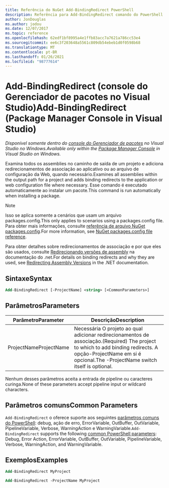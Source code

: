 ```yaml
---
title: Referência do NuGet Add-BindingRedirect PowerShell
description: Referência para Add-BindingRedirect comando do PowerShell no console do Gerenciador de pacotes NuGet no Visual Studio.
author: JonDouglas
ms.author: jodou
ms.date: 12/07/2017
ms.topic: reference
ms.openlocfilehash: 62edf1bf8995a4e1ffb83acc7a7621a786cc53e4
ms.sourcegitcommit: ee6c3f203648a5561c809db54ebeb1d0f0598b68
ms.translationtype: MT
ms.contentlocale: pt-BR
ms.lasthandoff: 01/26/2021
ms.locfileid: "98777614"
---
```

# <a name="add-bindingredirect-package-manager-console-in-visual-studio"></a><span data-ttu-id="c294e-103">Add-BindingRedirect (console do Gerenciador de pacotes no Visual Studio)</span><span class="sxs-lookup"><span data-stu-id="c294e-103">Add-BindingRedirect (Package Manager Console in Visual Studio)</span></span>

<span data-ttu-id="c294e-104">*Disponível somente dentro do [console do Gerenciador de pacotes](../../consume-packages/install-use-packages-powershell.md) no Visual Studio no Windows.*</span><span class="sxs-lookup"><span data-stu-id="c294e-104">*Available only within the [Package Manager Console](../../consume-packages/install-use-packages-powershell.md) in Visual Studio on Windows.*</span></span>

<span data-ttu-id="c294e-105">Examina todos os assemblies no caminho de saída de um projeto e adiciona redirecionamentos de associação ao aplicativo ou ao arquivo de configuração da Web, quando necessário.</span><span class="sxs-lookup"><span data-stu-id="c294e-105">Examines all assemblies within the output path for a project and adds binding redirects to the application or web configuration file where necessary.</span></span> <span data-ttu-id="c294e-106">Esse comando é executado automaticamente ao instalar um pacote.</span><span class="sxs-lookup"><span data-stu-id="c294e-106">This command is run automatically when installing a package.</span></span>

> [!NOTE]
> <span data-ttu-id="c294e-107">Isso se aplica somente a cenários que usam um arquivo packages.config.</span><span class="sxs-lookup"><span data-stu-id="c294e-107">This only applies to scenarios using a packages.config file.</span></span> <span data-ttu-id="c294e-108">Para obter mais informações, consulte [referência de arquivo NuGet packages.config](~/reference/packages-config.md).</span><span class="sxs-lookup"><span data-stu-id="c294e-108">For more information, see [NuGet packages.config file reference](~/reference/packages-config.md).</span></span>

<span data-ttu-id="c294e-109">Para obter detalhes sobre redirecionamentos de associação e por que eles são usados, consulte [Redirecionando versões de assembly](/dotnet/framework/configure-apps/redirect-assembly-versions) na documentação do .net.</span><span class="sxs-lookup"><span data-stu-id="c294e-109">For details on binding redirects and why they are used, see [Redirecting Assembly Versions](/dotnet/framework/configure-apps/redirect-assembly-versions) in the .NET documentation.</span></span>

## <a name="syntax"></a><span data-ttu-id="c294e-110">Sintaxe</span><span class="sxs-lookup"><span data-stu-id="c294e-110">Syntax</span></span>

```ps
Add-BindingRedirect [-ProjectName] <string> [<CommonParameters>]
```

## <a name="parameters"></a><span data-ttu-id="c294e-111">Parâmetros</span><span class="sxs-lookup"><span data-stu-id="c294e-111">Parameters</span></span>

| <span data-ttu-id="c294e-112">Parâmetro</span><span class="sxs-lookup"><span data-stu-id="c294e-112">Parameter</span></span> | <span data-ttu-id="c294e-113">Descrição</span><span class="sxs-lookup"><span data-stu-id="c294e-113">Description</span></span> |
| --- | --- |
| <span data-ttu-id="c294e-114">ProjectName</span><span class="sxs-lookup"><span data-stu-id="c294e-114">ProjectName</span></span> | <span data-ttu-id="c294e-115">Necessária O projeto ao qual adicionar redirecionamentos de associação.</span><span class="sxs-lookup"><span data-stu-id="c294e-115">(Required) The project to which to add binding redirects.</span></span> <span data-ttu-id="c294e-116">A opção-ProjectName em si é opcional.</span><span class="sxs-lookup"><span data-stu-id="c294e-116">The -ProjectName switch itself is optional.</span></span> |

<span data-ttu-id="c294e-117">Nenhum desses parâmetros aceita a entrada de pipeline ou caracteres curinga.</span><span class="sxs-lookup"><span data-stu-id="c294e-117">None of these parameters accept pipeline input or wildcard characters.</span></span>

## <a name="common-parameters"></a><span data-ttu-id="c294e-118">Parâmetros comuns</span><span class="sxs-lookup"><span data-stu-id="c294e-118">Common Parameters</span></span>

<span data-ttu-id="c294e-119">`Add-BindingRedirect` o oferece suporte aos seguintes [parâmetros comuns do PowerShell](/powershell/module/microsoft.powershell.core/about/about_commonparameters): debug, ação de erro, ErrorVariable, OutBuffer, OutVariable, PipelineVariable, Verbose, WarningAction e WarningVariable.</span><span class="sxs-lookup"><span data-stu-id="c294e-119">`Add-BindingRedirect` supports the following [common PowerShell parameters](/powershell/module/microsoft.powershell.core/about/about_commonparameters): Debug, Error Action, ErrorVariable, OutBuffer, OutVariable, PipelineVariable, Verbose, WarningAction, and WarningVariable.</span></span>

## <a name="examples"></a><span data-ttu-id="c294e-120">Exemplos</span><span class="sxs-lookup"><span data-stu-id="c294e-120">Examples</span></span>

```ps
Add-BindingRedirect MyProject

Add-BindingRedirect -ProjectName MyProject
```